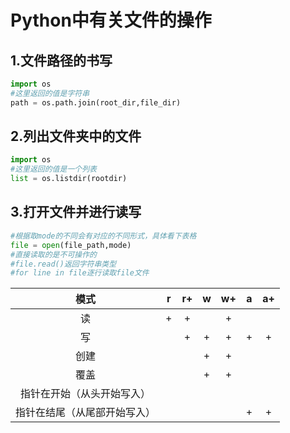 # Python中有关文件的操作

## 1.文件路径的书写

```python
import os
#这里返回的值是字符串
path = os.path.join(root_dir,file_dir)
```

## 2.列出文件夹中的文件

```python
import os
#这里返回的值是一个列表
list = os.listdir(rootdir)
```

## 3.打开文件并进行读写

```python
#根据取mode的不同会有对应的不同形式，具体看下表格
file = open(file_path,mode)
#直接读取的是不可操作的
#file.read()返回字符串类型
#for line in file逐行读取file文件
```

|             模式             |  r   |  r+  |  w   |  w+  |  a   |  a+  |
| :--------------------------: | :--: | :--: | :--: | :--: | :--: | :--: |
|              读              |  +   |  +   |      |  +   |      |      |
|              写              |      |  +   |  +   |  +   |  +   |  +   |
|             创建             |      |      |  +   |  +   |      |      |
|             覆盖             |      |      |  +   |  +   |      |      |
|  指针在开始（从头开始写入）  |      |      |      |      |      |      |
| 指针在结尾（从尾部开始写入） |      |      |      |      |  +   |  +   |